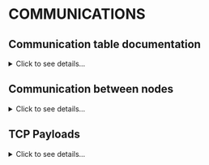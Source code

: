 # COMMUNICATIONS

## Communication table documentation

<details>
<summary>Click to see details...</summary>
    
|Communication|Type|Protocol|Port src/local|Port dst/remote|Description|
|--|--|--|--|--|--|
|Announce|Client|UDP|13131|31313|Send announcement broadcast UDP datagram including ECC public key for session initialization with other nodes on the network lan|
|Proceed|Server|UDP|31313|na|Receive announcement, coordinate ECC to initialize and PQC unicast announce to the node on the network UDP broadcasting|
|Announce (TO BE MODIFIED)|Client|TCP|13131|31313|Upon UDP broadcast received by Proceed service, send announcement TCP unicast including PQC public key and cypher for session initialization with other nodes on the network lan|
|Proceed (TO BE MODIFIED)|Server|TCP|31313|na|Receive TCP unicast announcement and coordinate PQC to initialize|
|ECC sender initializer|Client|UDP|13133|31333|ECC Session Initialization, ECC_Session_Send|
|ECC receiver|Server,Client|UDP|13333|33333|ECC Session Establishment, ECC_Session_Establish|
|ECC establisher|Serer|UDP|33333|na|ECC Session Establishment|
|PQC|Client|TCP|TBD|TBD|TBC|
|PQC|Serer|TCP|TBD|TBD|TBC|
|Data sender|Client|UDP|34331|34333|Send tokens data example: clear-text, cypher-ecc-aes and cypher-pqc-aes|
|Data receiver|Server|UDP|34333|na|Receive tokens data example: clear-text, cypher-ecc-aes and cypher-pqc-aes|

</details>

## Communication between nodes

<details>
<summary>Click to see details...</summary>

```mermaid
sequenceDiagram
    participant N1 as Node on LAN
    participant N2 as Node on LAN
    N1->>N2: UDP Broadcast Announce
    N2->>N1: ECC initialization
    N1->>N2: ECC establishment
    N1->>N2: Data communication 
    N2->>N1: Data communication response
```

## UDP Payloads

```mermaid
packet
title UDP Packet
+16: "Source Port"
+16: "Destination Port"
32-47: "Length"
48-63: "Checksum"
64-95: "Data (variable length)"
```

### Broadcast announcment

```mermaid
packet
title Broadcast announcment
+16: "Source Port"
+16: "Destination Port"
32-47: "Length"
48-63: "Checksum"
64-95: "ECC Public Key (N-TBC bytes)"
```

### ECC initialization

```mermaid
packet
title ECC initialization
+16: "Source Port"
+16: "Destination Port"
32-47: "Length"
48-63: "Checksum"
64-95: "TBC (N bytes)"
```

### ECC establishment

```mermaid
packet
title ECC establishment
+16: "Source Port"
+16: "Destination Port"
32-47: "Length"
48-63: "Checksum"
64-95: "TBC (N bytes)"
```

### Data communication (and response)

```mermaid
packet
title Data communication (and response)
+16: "Source Port"
+16: "Destination Port"
32-47: "Length"
48-63: "Checksum"
64-65: "Cypher tag (1 byte)"
65-95: "Data clear-text, ecc-aes encrypted or pqc-aes-encrypted (N bytes)"
```
</details>

## TCP Payloads

<details>
<summary>Click to see details...</summary>

(DEV, TBC)

</details>

